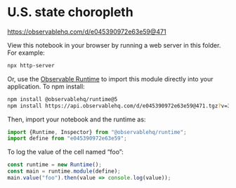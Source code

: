 # U.S. state choropleth

https://observablehq.com/d/e045390972e63e59@471

View this notebook in your browser by running a web server in this folder. For
example:

~~~sh
npx http-server
~~~

Or, use the [Observable Runtime](https://github.com/observablehq/runtime) to
import this module directly into your application. To npm install:

~~~sh
npm install @observablehq/runtime@5
npm install https://api.observablehq.com/d/e045390972e63e59@471.tgz?v=3
~~~

Then, import your notebook and the runtime as:

~~~js
import {Runtime, Inspector} from "@observablehq/runtime";
import define from "e045390972e63e59";
~~~

To log the value of the cell named “foo”:

~~~js
const runtime = new Runtime();
const main = runtime.module(define);
main.value("foo").then(value => console.log(value));
~~~

